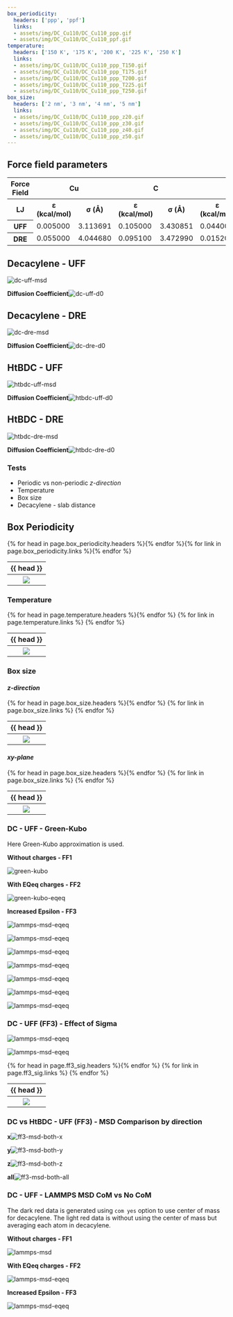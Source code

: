 ```yaml
---
box_periodicity:
  headers: ['ppp', 'ppf']
  links:
  - assets/img/DC_Cu110/DC_Cu110_ppp.gif
  - assets/img/DC_Cu110/DC_Cu110_ppf.gif
temperature:
  headers: ['150 K', '175 K', '200 K', '225 K', '250 K']
  links:
  - assets/img/DC_Cu110/DC_Cu110_ppp_T150.gif
  - assets/img/DC_Cu110/DC_Cu110_ppp_T175.gif
  - assets/img/DC_Cu110/DC_Cu110_ppp_T200.gif
  - assets/img/DC_Cu110/DC_Cu110_ppp_T225.gif
  - assets/img/DC_Cu110/DC_Cu110_ppp_T250.gif
box_size:
  headers: ['2 nm', '3 nm', '4 nm', '5 nm']
  links:
  - assets/img/DC_Cu110/DC_Cu110_ppp_z20.gif
  - assets/img/DC_Cu110/DC_Cu110_ppp_z30.gif
  - assets/img/DC_Cu110/DC_Cu110_ppp_z40.gif
  - assets/img/DC_Cu110/DC_Cu110_ppp_z50.gif
---
```

Force field parameters
----------------------

<table>
  <tr>
    <th>Force Field</th>
    <th colspan="2" style="text-align:center">Cu</th>
    <th colspan="2" style="text-align:center">C</th>
    <th colspan="2" style="text-align:center">H</th>
  </tr>
  <tr>
    <th>LJ</th>
    <th>ε (kcal/mol)</th>
    <th>σ (Å)</th>
    <th>ε (kcal/mol)</th>
    <th>σ (Å)</th>
    <th>ε (kcal/mol)</th>
    <th>σ (Å)</th>
  </tr>
  <tr>
    <th>UFF</th>
    <td>0.005000</td>
    <td>3.113691</td>
    <td>0.105000</td>
    <td>3.430851</td>
    <td>0.044000</td>
    <td>2.571134</td>
  </tr>
  <tr>
    <th>DRE</th>
    <td>0.055000</td>
    <td>4.044680</td>
    <td>0.095100</td>
    <td>3.472990</td>
    <td>0.015200</td>
    <td>2.846421</td>
  </tr>
</table>

Decacylene - UFF
----------------
<p><img src="assets/img/decacylene/DC-UFF-MSD-vs-time.png" alt="dc-uff-msd"></p>

<p><b>Diffusion Coefficient</b><img src="assets/img/decacylene/DC-UFF-D0-vs-eps.png" alt="dc-uff-d0"></p>

Decacylene - DRE
----------------
<p><img src="assets/img/decacylene/DC-DRE-MSD-vs-time.png" alt="dc-dre-msd"></p>

<p><b>Diffusion Coefficient</b><img src="assets/img/decacylene/DC-DRE-D0-vs-eps.png" alt="dc-dre-d0"></p>

HtBDC - UFF
-----------
<p><img src="assets/img/decacylene/HtBDC-UFF-MSD-vs-time.png" alt="htbdc-uff-msd"></p>

<p><b>Diffusion Coefficient</b><img src="assets/img/decacylene/HtBDC-UFF-D0-vs-eps.png" alt="htbdc-uff-d0"></p>

HtBDC - DRE
-----------
<p><img src="assets/img/decacylene/HtBDC-DRE-MSD-vs-time.png" alt="htbdc-dre-msd"></p>

<p><b>Diffusion Coefficient</b><img src="assets/img/decacylene/HtBDC-DRE-D0-vs-eps.png" alt="htbdc-dre-d0"></p>


### Tests
-   Periodic vs non-periodic *z-direction*
-   Temperature
-   Box size
-   Decacylene - slab distance

## Box Periodicity

<table><tr>{% for head in page.box_periodicity.headers %}<th>{{ head }}</th>{% endfor %}</tr>
<tr>{% for link in page.box_periodicity.links %}<th><a href="{{ link }}">
<img src="{{ link }}"></a></th>{% endfor %}</tr></table>

### Temperature

<table>
  <tr>{% for head in page.temperature.headers %}<th>{{ head }}</th>{% endfor %}</tr>
  <tr>
    {% for link in page.temperature.links %}
      <th><a href="{{ link }}"><img src="{{ link }}"></a></th>
    {% endfor %}
  </tr>
</table>

### Box size

#### *z-direction*

<table>
  <tr>{% for head in page.box_size.headers %}<th>{{ head }}</th>{% endfor %}</tr>
  <tr>
    {% for link in page.box_size.links %}
      <th><a href="{{ link }}"><img src="{{ link }}"></a></th>
    {% endfor %}
  </tr>
</table>

#### *xy-plane*

<table>
  <tr>{% for head in page.box_size.headers %}<th>{{ head }}</th>{% endfor %}</tr>
  <tr>
    {% for link in page.box_size.links %}
      <th><a href="{{ link }}"><img src="{{ link }}"></a></th>
    {% endfor %}
  </tr>
</table>

### DC - UFF - Green-Kubo
Here Green-Kubo approximation is used.

**Without charges - FF1**
<p><img src="assets/img/msd/green-kubo.png" alt="green-kubo"></p>


**With EQeq charges - FF2**
<p><img src="assets/img/msd/green-kubo-eqeq.png" alt="green-kubo-eqeq"></p>

**Increased Epsilon - FF3**
<p><img src="assets/img/msd/gk-ff3-2eps.png" alt="lammps-msd-eqeq"></p>
<p><img src="assets/img/msd/gk-ff3-3eps.png" alt="lammps-msd-eqeq"></p>
<p><img src="assets/img/msd/gk-ff3-4eps.png" alt="lammps-msd-eqeq"></p>
<p><img src="assets/img/msd/gk-ff3-5eps.png" alt="lammps-msd-eqeq"></p>
<p><img src="assets/img/msd/gk-ff3-7.5eps.png" alt="lammps-msd-eqeq"></p>
<p><img src="assets/img/msd/gk-ff3-10eps.png" alt="lammps-msd-eqeq"></p>

<p><img src="assets/img/msd/gk-ff3-all.png" alt="lammps-msd-eqeq"></p>

### DC - UFF (FF3) - Effect of Sigma

<p><img src="assets/img/msd/ff3-2sig.png" alt="lammps-msd-eqeq"></p>
<p><img src="assets/img/msd/ff3-2eps2sig.png" alt="lammps-msd-eqeq"></p>

<table>
  <tr>{% for head in page.ff3_sig.headers %}<th>{{ head }}</th>{% endfor %}</tr>
  <tr>
    {% for link in page.ff3_sig.links %}
      <th><a href="{{ link }}"><img src="{{ link }}"></a></th>
    {% endfor %}
  </tr>
</table>

### DC vs HtBDC - UFF (FF3) - MSD Comparison by direction

<p><b>x</b><img src="assets/img/msd/ff3-msd-both-x.png" alt="ff3-msd-both-x"></p>
<p><b>y</b><img src="assets/img/msd/ff3-msd-both-y.png" alt="ff3-msd-both-y"></p>
<p><b>z</b><img src="assets/img/msd/ff3-msd-both-z.png" alt="ff3-msd-both-z"></p>
<p><b>all</b><img src="assets/img/msd/ff3-msd-both-all.png" alt="ff3-msd-both-all"></p>

### DC - UFF - LAMMPS MSD CoM vs No CoM

The dark red data is generated using `com yes` option to use center of mass for decacylene. The light red data is without using the center of mass but averaging each atom in decacylene.

**Without charges - FF1**
<p><img src="assets/img/msd/lammps-msd.png" alt="lammps-msd"></p>

**With EQeq charges - FF2**
<p><img src="assets/img/msd/lammps-msd-eqeq.png" alt="lammps-msd-eqeq"></p>

**Increased Epsilon - FF3**
<p><img src="assets/img/msd/dc-ff3-msd.png" alt="lammps-msd-eqeq"></p>
